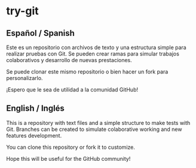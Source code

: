 # try-git
## Español / Spanish

Este es un repositorio con archivos de texto y una estructura simple para realizar pruebas con Git. Se pueden crear ramas para simular trabajos colaborativos y desarrollo de nuevas prestaciones.

Se puede clonar este mismo repositorio o bien hacer un fork para personalizarlo.

¡Espero que le sea de utilidad a la comunidad GitHub!

## English / Inglés

This is a repository with text files and a simple structure to make tests with Git. Branches can be created to simulate colaborative working and new features development.

You can clone this repository or fork it to customize.

Hope this will be useful for the GitHub community!
